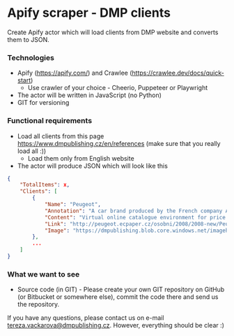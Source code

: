 # Apify scraper - DMP clients #

Create Apify actor which will load clients from DMP website and converts them to JSON.

### Technologies ###
* Apify (https://apify.com/) and Crawlee (https://crawlee.dev/docs/quick-start)
    * Use crawler of your choice - Cheerio, Puppeteer or Playwright
* The actor will be written in JavaScript (no Python)
* GIT for versioning

### Functional requirements ###
* Load all clients from this page https://www.dmpublishing.cz/en/references (make sure that you really load all :))
    * Load them only from English website    
* The actor will produce JSON which will look like this
```json
{
    "TotalItems": x,
    "Clients": [
        {
            "Name": "Peugeot",
            "Annotation": "A car brand produced by the French company Automobiles Peugeot.",
            "Content": "Virtual online catalogue environment for price lists and catalogues of all Peugeot models",
            "Link": "http://peugeot.ecpaper.cz/osobni/2008/2008-new/Peugeot-2008-new-cenik/#page=1",
            "Image": "https://dmpublishing.blob.core.windows.net/imagehandler/Media/ContentItems/45_00045/m_max__w_500__h_281__o/peugeot-small.jpeg"
        },
        ...
    ]
}
```

### What we want to see ###
* Source code (in GIT) - Please create your own GIT repository on GitHub (or Bitbucket or somewhere else), commit the code there and send us the repository.

If you have any questions, please contact us on e-mail tereza.vackarova@dmpublishing.cz. However, everything should be clear :)
 
